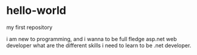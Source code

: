 # hello-world
my first repository



i am new to programming, and i wanna to be full fledge asp.net web developer
what are the different skills i need to learn to be .net developer.
